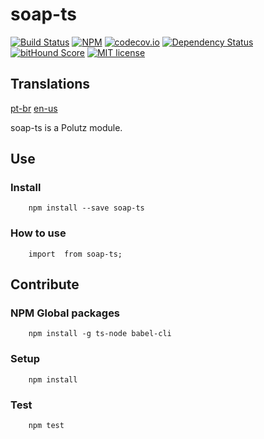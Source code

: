 # soap-ts

[![Build Status](https://travis-ci.org/AlanMarcell/node-soap-ts.svg)](https://travis-ci.org/AlanMarcell/node-soap-ts)
[![NPM](https://img.shields.io/npm/v/soap-ts.svg)](https://www.npmjs.com/package/soap-ts)
[![codecov.io](http://codecov.io/github/AlanMarcell/node-soap-ts/coverage.svg)](http://codecov.io/github/AlanMarcell/node-soap-ts)
[![Dependency Status](https://gemnasium.com/AlanMarcell/node-soap-ts.svg)](https://gemnasium.com/AlanMarcell/node-soap-ts)
[![bitHound Score](https://www.bithound.io/github/gotwarlost/istanbul/badges/score.svg)](https://www.bithound.io/github/AlanMarcell/node-soap-ts)
[![MIT license](http://img.shields.io/badge/license-MIT-brightgreen.svg)](http://opensource.org/licenses/MIT)

## Translations
[pt-br](https://github.com/AlanMarcell/soap-ts/blob/master/README.pt-br.md)
[en-us](https://github.com/AlanMarcell/soap-ts/blob/master/README.md)

soap-ts is a Polutz module.


## Use

### Install
```
    npm install --save soap-ts
```

### How to use
```
    import  from soap-ts;

```


## Contribute

### NPM Global packages
```
    npm install -g ts-node babel-cli
```

### Setup
```
    npm install   
```

### Test
```
    npm test
```
